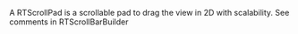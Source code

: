 A RTScrollPad is a scrollable pad to drag the view in 2D with scalability. See comments in RTScrollBarBuilder

